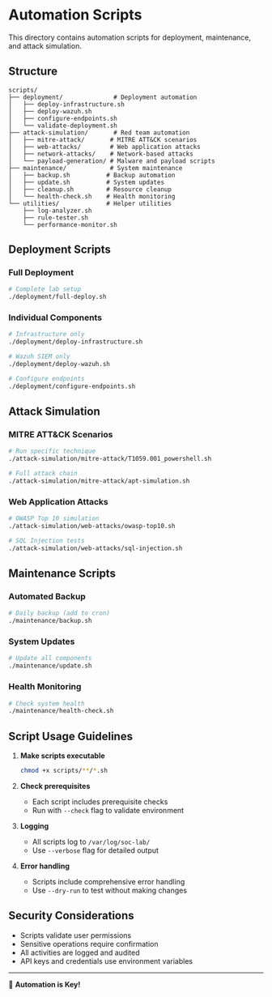 # Automation Scripts

This directory contains automation scripts for deployment, maintenance, and attack simulation.

## Structure

```
scripts/
├── deployment/              # Deployment automation
│   ├── deploy-infrastructure.sh
│   ├── deploy-wazuh.sh
│   ├── configure-endpoints.sh
│   └── validate-deployment.sh
├── attack-simulation/       # Red team automation
│   ├── mitre-attack/       # MITRE ATT&CK scenarios
│   ├── web-attacks/        # Web application attacks
│   ├── network-attacks/    # Network-based attacks
│   └── payload-generation/ # Malware and payload scripts
├── maintenance/            # System maintenance
│   ├── backup.sh          # Backup automation
│   ├── update.sh          # System updates
│   ├── cleanup.sh         # Resource cleanup
│   └── health-check.sh    # Health monitoring
└── utilities/             # Helper utilities
    ├── log-analyzer.sh
    ├── rule-tester.sh
    └── performance-monitor.sh
```

## Deployment Scripts

### Full Deployment
```bash
# Complete lab setup
./deployment/full-deploy.sh
```

### Individual Components
```bash
# Infrastructure only
./deployment/deploy-infrastructure.sh

# Wazuh SIEM only
./deployment/deploy-wazuh.sh

# Configure endpoints
./deployment/configure-endpoints.sh
```

## Attack Simulation

### MITRE ATT&CK Scenarios
```bash
# Run specific technique
./attack-simulation/mitre-attack/T1059.001_powershell.sh

# Full attack chain
./attack-simulation/mitre-attack/apt-simulation.sh
```

### Web Application Attacks
```bash
# OWASP Top 10 simulation
./attack-simulation/web-attacks/owasp-top10.sh

# SQL Injection tests
./attack-simulation/web-attacks/sql-injection.sh
```

## Maintenance Scripts

### Automated Backup
```bash
# Daily backup (add to cron)
./maintenance/backup.sh
```

### System Updates
```bash
# Update all components
./maintenance/update.sh
```

### Health Monitoring
```bash
# Check system health
./maintenance/health-check.sh
```

## Script Usage Guidelines

1. **Make scripts executable**
   ```bash
   chmod +x scripts/**/*.sh
   ```

2. **Check prerequisites**
   - Each script includes prerequisite checks
   - Run with `--check` flag to validate environment

3. **Logging**
   - All scripts log to `/var/log/soc-lab/`
   - Use `--verbose` flag for detailed output

4. **Error handling**
   - Scripts include comprehensive error handling
   - Use `--dry-run` to test without making changes

## Security Considerations

- Scripts validate user permissions
- Sensitive operations require confirmation
- All activities are logged and audited
- API keys and credentials use environment variables

---

🤖 **Automation is Key!**